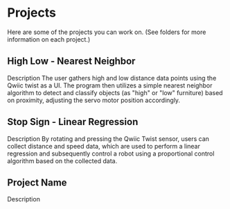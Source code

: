 # Projects

Here are some of the projects you can work on.  (See folders for more information on each project.)

## High Low - Nearest Neighbor

Description
The user gathers high and low distance data points using the Qwiic twist as a UI. The program then utilizes a simple nearest neighbor algorithm to detect and classify objects (as "high" or "low" furniture) based on proximity, adjusting the servo motor position accordingly.

## Stop Sign - Linear Regression

Description
By rotating and pressing the Qwiic Twist sensor, users can collect distance and speed data, which are used to perform a linear regression and subsequently control a robot using a proportional control algorithm based on the collected data.

## Project Name

Description

